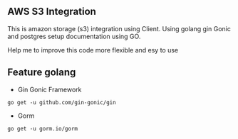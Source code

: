 ## AWS S3 Integration

This is amazon storage (s3) integration using Client. Using golang gin Gonic and postgres setup documentation using GO.

Help me to improve this code more flexible and esy to use

## Feature golang

- Gin Gonic Framework 
```
go get -u github.com/gin-gonic/gin
```
- Gorm
```
go get -u gorm.io/gorm
```
